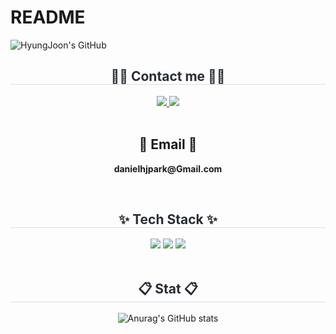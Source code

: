 # README

<div class="header">
      <img src="https://capsule-render.vercel.app/api?type=transparent&fontColor=F5C0CA&text=HyungJoon's%20GitHub%20&height=150&fontSize=60&descAlignY=75&descAlign=60" alt="HyungJoon's GitHub">
    </div>
<div align= "center">
    <h2 style="border-bottom: 1px solid #d8dee4; color: #282d33;"> 🧑‍💻 Contact me 🧑‍💻 </h2>
    <div align= "center">
         <a href=https://www.instagram.com/brotherrrjoon> <img src="https://img.shields.io/badge/Instagram-E4405F?style=for-the-badge&logo=Instagram&logoColor=white&link=https://www.instagram.com/brotherrrjoon/"> </a>
         <a href=mailto:메 일 주 소> <img src="https://img.shields.io/badge/Gmail-EA4335?style=for-the-badge&logo=Gmail&logoColor=white&link=mailto:danielhjpark@gmail.com"> </a>
          </div><br>
    <div align= "center">  </div> 
    <h2 align="center">📧 Email 📧</h2>
<p align="center">
  <Strong> danielhjpark@Gmail.com </Strong>
</p><br>
<div align= "center">
    <h2 style="border-bottom: 1px solid #d8dee4; color: #282d33;"> ✨ Tech Stack ✨ </h2>
    <div style="margin: 0 auto; text-align: center;" align= "center">
          <img src="https://img.shields.io/badge/C-A8B9CC?style=for-the-badge&logo=C&logoColor=white">
          <img src="https://img.shields.io/badge/C++-FF90BB?style=for-the-badge&logo=C&logoColor=white">
          <img src="https://img.shields.io/badge/Github-181717?style=for-the-badge&logo=Github&logoColor=white">
          </div>
    </div><br>
<div align= "center">
    <h2 style="border-bottom: 1px solid #d8dee4; color: #282d33;"> 📋 Stat 📋 </h2>
    
![Anurag's GitHub stats](https://github-readme-stats.vercel.app/api?username=danielhjpark&show_icons=true&theme=radical)    

<br>
